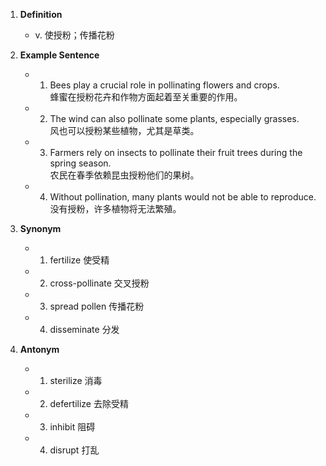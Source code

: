 1. **Definition**
    - v. 使授粉；传播花粉
2. **Example Sentence**
    
    - 1. Bees play a crucial role in pollinating flowers and crops.  
            蜂蜜在授粉花卉和作物方面起着至关重要的作用。
    - 2. The wind can also pollinate some plants, especially grasses.  
            风也可以授粉某些植物，尤其是草类。
    - 3. Farmers rely on insects to pollinate their fruit trees during the spring season.  
            农民在春季依赖昆虫授粉他们的果树。
    - 4. Without pollination, many plants would not be able to reproduce.  
            没有授粉，许多植物将无法繁殖。
3. **Synonym**
    
    - 1. fertilize 使受精
    - 2. cross-pollinate 交叉授粉
    - 3. spread pollen 传播花粉
    - 4. disseminate 分发
4. **Antonym**
    
    - 1. sterilize 消毒
    - 2. defertilize 去除受精
    - 3. inhibit 阻碍
    - 4. disrupt 打乱
